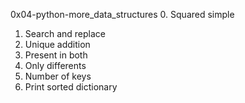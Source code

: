 0x04-python-more_data_structures
0. Squared simple
1. Search and replace
2. Unique addition
3. Present in both
4. Only differents
5. Number of keys
6. Print sorted dictionary

